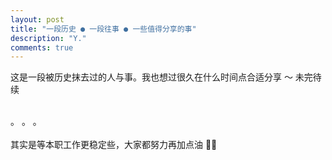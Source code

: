 ```yaml
---
layout: post
title: "一段历史 ● 一段往事 ● 一些值得分享的事"
description: "Y."
comments: true
---
```



这是一段被历史抹去过的人与事。我也想过很久在什么时间点合适分享 ～ 未完待续

<br>
。
。
。
<br />

<br>
其实是等本职工作更稳定些，大家都努力再加点油 💪🙏
<br />



